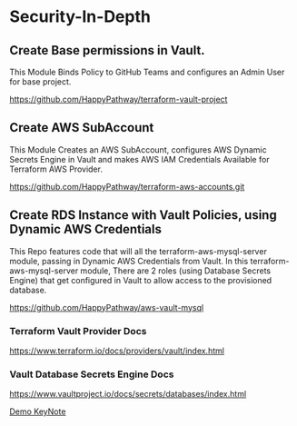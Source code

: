 # Security-In-Depth

## Create Base permissions in Vault. 
This Module Binds Policy to GitHub Teams and configures an Admin User for base project.

https://github.com/HappyPathway/terraform-vault-project

## Create AWS SubAccount
This Module Creates an AWS SubAccount, configures AWS Dynamic Secrets Engine in Vault and makes AWS IAM Credentials Available for Terraform AWS Provider.

https://github.com/HappyPathway/terraform-aws-accounts.git


## Create RDS Instance with Vault Policies, using Dynamic AWS Credentials
This Repo features code that will all the terraform-aws-mysql-server module, passing in Dynamic AWS Credentials from Vault.
In this terraform-aws-mysql-server module, There are 2 roles (using Database Secrets Engine) that get configured in Vault to allow access to the provisioned database.

https://github.com/HappyPathway/aws-vault-mysql


### Terraform Vault Provider Docs
https://www.terraform.io/docs/providers/vault/index.html

### Vault Database Secrets Engine Docs
https://www.vaultproject.io/docs/secrets/databases/index.html

[Demo KeyNote](./SEHang.key)